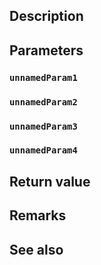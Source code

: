 ## Description

## Parameters

### `unnamedParam1`

### `unnamedParam2`

### `unnamedParam3`

### `unnamedParam4`

## Return value

## Remarks

## See also
